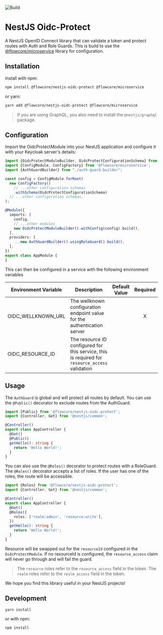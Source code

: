 ![Build](https://github.com/flowcore-io/library-nestjs-oidc-protect-ts/actions/workflows/publish.yml/badge.svg)

# NestJS Oidc-Protect

A NestJS OpenID Connect library that can validate a token and protect routes with Auth and Role Guards. This is build to
use the [@flowcore/microservice](https://www.npmjs.com/package/@flowcore/microservice) library for configuration.

## Installation

install with npm:

```bash
npm install @flowcore/nestjs-oidc-protect @flowcore/microservice
```

or yarn:

```bash
yarn add @flowcore/nestjs-oidc-protect @flowcore/microservice
```

> If you are using GraphQL, you also need to install the `@nestjs/graphql` package.

## Configuration

Import the OidcProtectModule into your NestJS application and configure it with your Keycloak server's details:

```typescript
import {OidcProtectModuleBuilder, OidcProtectConfigurationSchema} from '@flowcore/nestjs-oidc-protect';
import {ConfigModule, ConfigFactory} from '@flowcore/microservice';
import {AuthGuardBuilder} from "./auth-guard.builder";

const config = ConfigModule.forRoot(
  new ConfigFactory()
    // ...other configuration schemas
    .withSchema(OidcProtectConfigurationSchema)
  // ...other configuration schemas,
);

@Module({
  imports: [
    config,
    // ...other modules
    new OidcProtectModuleBuilder().withConfig(config).build(),
  ],
  providers: [
    ...new AuthGuardBuilder().usingRoleGuard().build(),
  ],
})
export class AppModule {
}
```

This can then be configured in a service with the following environment variables

| Environment Variable | Description                                                                                    | Default Value | Required |
|----------------------|------------------------------------------------------------------------------------------------|---------------|:--------:|
| OIDC_WELLKNOWN_URL   | The wellknown configuration endpoint value for the authentication server                       |               |    X     |
| OIDC_RESOURCE_ID     | The resource ID configured for this service, this is required for `resource_access` validation |               |          |

## Usage

The `AuthGuard` is global and will protect all routes by default. You can use the `@Public()` decorator to exclude
routes from the AuthGuard.

```typescript
import {Public} from '@flowcore/nestjs-oidc-protect';
import {Controller, Get} from '@nestjs/common';

@Controller()
export class AppController {
  @Get()
  @Public()
  getHello(): string {
    return 'Hello World!';
  }
}
```

You can also use the `@Roles()` decorator to protect routes with a RoleGuard. The `@Roles()` decorator accepts a list of
roles. If the user has one of the roles, the route will be accessible.

```typescript
import {Roles} from '@flowcore/nestjs-oidc-protect';
import {Controller, Get} from '@nestjs/common';

@Controller()
export class AppController {
  @Get()
  @Roles({
    roles: ['realm:admin', 'resource:write'],
  })
  getHello(): string {
    return 'Hello World!';
  }
}
```

Resource will be swapped out for the `resourceId` configured in the `OidcProtectModule`. If no resourceId is configured,
the `resource_access` claim will never go through and will fail the guard.

> The `resource` roles refer to the `resource_access` field in the token. The `realm` roles refer to the `realm_access`
> field in the token.

We hope you find this library useful in your NestJS projects!

## Development

```bash
yarn install
```

or with npm:

```bash
npm install
```